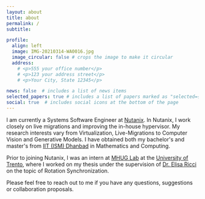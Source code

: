 ```yaml
---
layout: about
title: about
permalink: /
subtitle: 

profile:
  align: left
  image: IMG-20210314-WA0016.jpg
  image_circular: false # crops the image to make it circular
  address: 
    # <p>555 your office number</p>
    # <p>123 your address street</p>
    # <p>Your City, State 12345</p>

news: false  # includes a list of news items
selected_papers: true # includes a list of papers marked as "selected={true}"
social: true  # includes social icons at the bottom of the page
---
```


I am currently a Systems Software Engineer at <a href="https://www.nutanix.com/">Nutanix</a>. In Nutanix, I work closely on live migrations and improving the in-house hypervisor. My research interests vary from Virtualization, Live-Migrations to Computer Vision and Generative Models. I have obtained both my bachelor's and master's from <a href="https://www.iitism.ac.in/">IIT (ISM) Dhanbad</a> in Mathematics and Computing. 

Prior to joining Nutanix, I was an intern at <a href="http://mhug.disi.unitn.it/">MHUG Lab</a> at the <a href="https://www.unitn.it/en">University of Trento</a>, where I worked on my thesis under the supervision of <a href="http://elisaricci.eu/">Dr. Elisa Ricci</a> on the topic of Rotation Synchronization. 

Please feel free to reach out to me if you have any questions, suggestions or collaboration proposals.